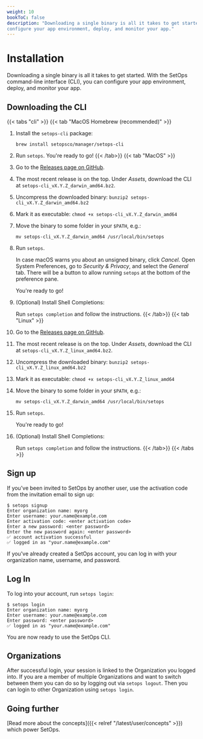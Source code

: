 ```yaml
---
weight: 10
bookToC: false
description: "Downloading a single binary is all it takes to get started. With the SetOps CLI, you can
configure your app environment, deploy, and monitor your app."
---
```

# Installation

Downloading a single binary is all it takes to get started. With the SetOps command-line interface (CLI), you can
configure your app environment, deploy, and monitor your app.

## Downloading the CLI

{{< tabs "cli" >}}
{{< tab "MacOS Homebrew (recommended)" >}}
1. Install the `setops-cli` package:

   ```shell
   brew install setopsco/manager/setops-cli
   ```

1. Run `setops`. You're ready to go!
{{< /tab>}}
{{< tab "MacOS" >}}
1. Go to the [Releases page on GitHub](https://github.com/setopsco/releases/releases).

1. The most recent release is on the top. Under *Assets*, download the CLI at `setops-cli_vX.Y.Z_darwin_amd64.bz2`.

1. Uncompress the downloaded binary: `bunzip2 setops-cli_vX.Y.Z_darwin_amd64.bz2`

1. Mark it as executable: `chmod +x setops-cli_vX.Y.Z_darwin_amd64`

1. Move the binary to some folder in your `$PATH`, e.g.:

   ```shell
   mv setops-cli_vX.Y.Z_darwin_amd64 /usr/local/bin/setops
   ```

1. Run `setops`.

   In case macOS warns you about an unsigned binary, click _Cancel_. Open System Preferences, go to _Security & Privacy_,
   and select the _General_ tab. There will be a button to allow running `setops` at the bottom of the preference pane.

   You're ready to go!

1. (Optional) Install Shell Completions:

   Run `setops completion` and follow the instructions.
{{< /tab>}}
{{< tab "Linux" >}}
1. Go to the [Releases page on GitHub](https://github.com/setopsco/releases/releases).

1. The most recent release is on the top. Under *Assets*, download the CLI at `setops-cli_vX.Y.Z_linux_amd64.bz2`.

1. Uncompress the downloaded binary: `bunzip2 setops-cli_vX.Y.Z_linux_amd64.bz2`

1. Mark it as executable: `chmod +x setops-cli_vX.Y.Z_linux_amd64`

1. Move the binary to some folder in your `$PATH`, e.g.:

   ```shell
   mv setops-cli_vX.Y.Z_darwin_amd64 /usr/local/bin/setops
   ```

1. Run `setops`.

   You're ready to go!

1. (Optional) Install Shell Completions:

   Run `setops completion` and follow the instructions.
{{< /tab>}}
{{< /tabs >}}

## Sign up

If you've been invited to SetOps by another user, use the activation code from
the invitation email to sign up:

```
$ setops signup
Enter organization name: myorg
Enter username: your.name@example.com
Enter activation code: <enter activation code>
Enter a new password: <enter password>
Enter the new password again: <enter password>
✅ account activation successful
✅ logged in as "your.name@example.com"
```

If you've already created a SetOps account, you can log in with your organization
name, username, and password.

## Log In

To log into your account, run `setops login`:

```
$ setops login
Enter organization name: myorg
Enter username: your.name@example.com
Enter password: <enter password>
✅ logged in as "your.name@example.com"
```

You are now ready to use the SetOps CLI.

## Organizations

After successful login, your session is linked to the Organization you logged into. If you are a member of multiple Organizations and want to switch between them you can do so by logging out via `setops logout`. Then you can login to other Organization using `setops login`.

## Going further

[Read more about the concepts]({{< relref "/latest/user/concepts" >}}) which power SetOps.
